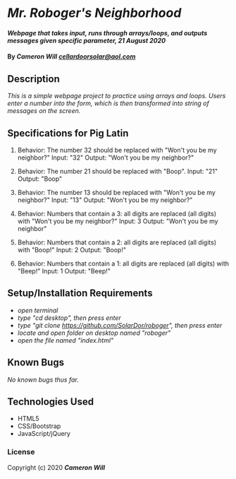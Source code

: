 # _Mr. Roboger's Neighborhood_

#### _Webpage that takes input, runs through arrays/loops, and outputs messages given specific parameter, 21 August 2020_

#### By _**Cameron Will** <cellardoorsolar@aol.com>_

## Description

_This is a simple webpage project to practice using arrays and loops. Users enter a number into the form, which is then transformed into string of messages on the screen._

## Specifications for Pig Latin
1. Behavior: The number 32 should be replaced with "Won't you be my neighbor?"
Input: "32"
Output: "Won't you be my neighbor?"

2. Behavior: The number 21 should be replaced with "Boop".
Input: "21"
Output: "Boop"

3. Behavior: The number 13 should be replaced with "Won't you be my neighbor?"
Input: "13"
Output: "Won't you be my neighbor?"

4. Behavior: Numbers that contain a 3: all digits are replaced (all digits) with "Won't you be my neighbor?"
Input: 3
Output: "Won't you be my neighbor"

5. Behavior: Numbers that contain a 2: all digits are replaced (all digits) with "Boop!"
Input: 2
Output: "Boop!"

6. Behavior: Numbers that contain a 1: all digits are replaced (all digits) with "Beep!"
Input: 1
Output: "Beep!"

## Setup/Installation Requirements

* _open terminal_
* _type "cd desktop", then press enter_
* _type "git clone https://github.com/SolarDor/roboger", then press enter_
* _locate and open folder on desktop named "roboger"_
* _open the file named "index.html"_

## Known Bugs

_No known bugs thus far._

## Technologies Used

* HTML5
* CSS/Bootstrap
* JavaScript/jQuery

### License

Copyright (c) 2020 **_Cameron Will_**